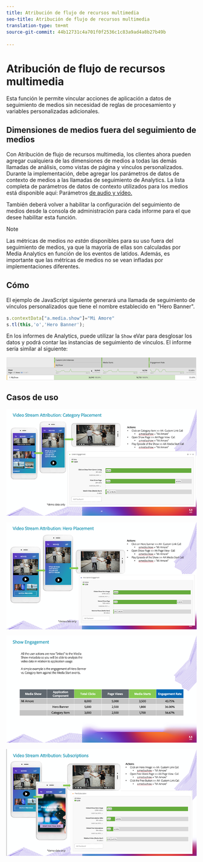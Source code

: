 ```yaml
---
title: Atribución de flujo de recursos multimedia
seo-title: Atribución de flujo de recursos multimedia
translation-type: tm+mt
source-git-commit: 44b12731c4a701f0f2536c1c83a9ad4a8b27b49b

---
```



# Atribución de flujo de recursos multimedia

Esta función le permite vincular acciones de aplicación a datos de seguimiento de medios sin necesidad de reglas de procesamiento y variables personalizadas adicionales.

## Dimensiones de medios fuera del seguimiento de medios

Con Atribución de flujo de recursos multimedia, los clientes ahora pueden agregar cualquiera de las dimensiones de medios a todas las demás llamadas de análisis, como vistas de página y vínculos personalizados. Durante la implementación, debe agregar los parámetros de datos de contexto de medios a las llamadas de seguimiento de Analytics. La lista completa de parámetros de datos de contexto utilizados para los medios está disponible aquí: Parámetros [de audio y vídeo.](/help/metrics-and-metadata/audio-video-parameters.md)

También deberá volver a habilitar la configuración del seguimiento de medios desde la consola de administración para cada informe para el que desee habilitar esta función.

>[!NOTE]
>Las métricas de medios _no están_ disponibles para su uso fuera del seguimiento de medios, ya que la mayoría de ellas son calculadas por Media Analytics
>en función de los eventos de latidos. Además, es importante que las métricas de medios no se vean infladas por implementaciones diferentes.

## Cómo

El ejemplo de JavaScript siguiente generará una llamada de seguimiento de vínculos personalizados que tiene el nombre establecido en "Hero Banner".

```javascript
s.contextData["a.media.show"]="Mi Amore"
s.tl(this,'o','Hero Banner');
```

En los informes de Analytics, puede utilizar la `Show` eVar para desglosar los datos y podrá contar las instancias de seguimiento de vínculos. El informe sería similar al siguiente:

![](/assets/myShow-rpt-1.png)

## Casos de uso

![](/assets/vid-stream-attr-category.png)

![](/assets/vid-stream-attr-hero.png)

![](/assets/show-engagement.png)

![](/assets/vid-stream-attr-subs.png)
